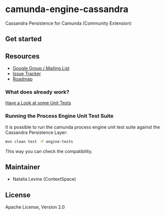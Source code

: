 # camunda-engine-cassandra

Cassandra Persistence for Camunda (Community Extension)

## Get started

## Resources

* [Gougle Group / Mailing List](https://groups.google.com/forum/?fromgroups&hl=en#!forum/camunda-bpm-dev)
* [Issue Tracker](https://github.com/camunda/camunda-engine-cassandra/issues)
* [Roadmap](https://github.com/camunda/camunda-engine-cassandra/milestones)

### What does already work?

[Have a Look at some Unit Tests](https://github.com/camunda/camunda-engine-cassandra/blob/master/src/test/java/org/camunda/bpm/engine/cassandra/ExampleTest.java)

### Running the Process Engine Unit Test Suite

It is possible to run the camunda process engine unit test suite against the Cassandra Persistence Layer:

```bash
mvn clean test -P engine-tests
```

This way you can check the compatibility.

## Maintainer

* Natalia Levine (ContextSpace)

## License

Apache License, Version 2.0
